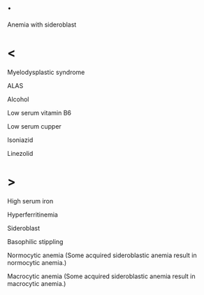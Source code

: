 # .

Anemia with sideroblast

# <

Myelodysplastic syndrome

ALAS

Alcohol

Low serum vitamin B6

Low serum cupper

Isoniazid

Linezolid

# >

High serum iron

Hyperferritinemia

Sideroblast

Basophilic stippling

Normocytic anemia (Some acquired sideroblastic anemia result in normocytic anemia.)

Macrocytic anemia (Some acquired sideroblastic anemia result in macrocytic anemia.)
